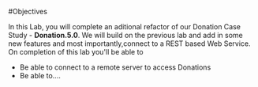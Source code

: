 #Objectives

In this Lab, you will complete an aditional refactor of our Donation Case Study - <b>Donation.5.0</b>. We will build on the previous lab and add in some new features and most importantly,connect to a REST based Web Service. On completion of this lab you'll be able to 

- Be able to connect to a remote server to access Donations
- Be able to....
